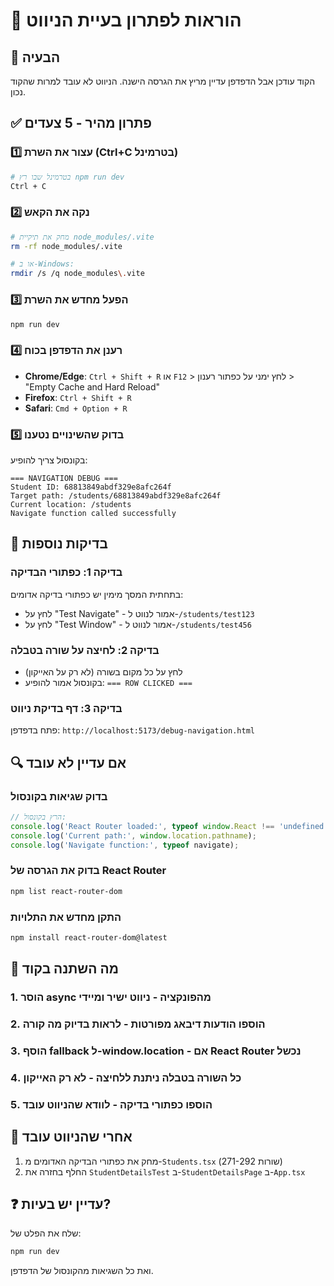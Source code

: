 # 🔧 הוראות לפתרון בעיית הניווט

## 🔴 הבעיה
הקוד עודכן אבל הדפדפן עדיין מריץ את הגרסה הישנה. הניווט לא עובד למרות שהקוד נכון.

## ✅ פתרון מהיר - 5 צעדים

### 1️⃣ **עצור את השרת (Ctrl+C בטרמינל)**
```bash
# בטרמינל שבו רץ npm run dev
Ctrl + C
```

### 2️⃣ **נקה את הקאש**
```bash
# מחק את תיקיית node_modules/.vite
rm -rf node_modules/.vite

# או ב-Windows:
rmdir /s /q node_modules\.vite
```

### 3️⃣ **הפעל מחדש את השרת**
```bash
npm run dev
```

### 4️⃣ **רענן את הדפדפן בכוח**
- **Chrome/Edge**: `Ctrl + Shift + R` או `F12` > לחץ ימני על כפתור רענון > "Empty Cache and Hard Reload"
- **Firefox**: `Ctrl + Shift + R`
- **Safari**: `Cmd + Option + R`

### 5️⃣ **בדוק שהשינויים נטענו**
בקונסול צריך להופיע:
```
=== NAVIGATION DEBUG ===
Student ID: 68813849abdf329e8afc264f
Target path: /students/68813849abdf329e8afc264f
Current location: /students
Navigate function called successfully
```

## 🧪 בדיקות נוספות

### בדיקה 1: כפתורי הבדיקה
בתחתית המסך מימין יש כפתורי בדיקה אדומים:
- לחץ על "Test Navigate" - אמור לנווט ל-`/students/test123`
- לחץ על "Test Window" - אמור לנווט ל-`/students/test456`

### בדיקה 2: לחיצה על שורה בטבלה
- לחץ על כל מקום בשורה (לא רק על האייקון)
- בקונסול אמור להופיע: `=== ROW CLICKED ===`

### בדיקה 3: דף בדיקת ניווט
פתח בדפדפן: `http://localhost:5173/debug-navigation.html`

## 🔍 אם עדיין לא עובד

### בדוק שגיאות בקונסול
```javascript
// הרץ בקונסול:
console.log('React Router loaded:', typeof window.React !== 'undefined');
console.log('Current path:', window.location.pathname);
console.log('Navigate function:', typeof navigate);
```

### בדוק את הגרסה של React Router
```bash
npm list react-router-dom
```

### התקן מחדש את התלויות
```bash
npm install react-router-dom@latest
```

## 📝 מה השתנה בקוד

### 1. **הוסר async מהפונקציה** - ניווט ישיר ומיידי
### 2. **הוספו הודעות דיבאג מפורטות** - לראות בדיוק מה קורה
### 3. **הוסף fallback ל-window.location** - אם React Router נכשל
### 4. **כל השורה בטבלה ניתנת ללחיצה** - לא רק האייקון
### 5. **הוספו כפתורי בדיקה** - לוודא שהניווט עובד

## 🚀 אחרי שהניווט עובד

1. מחק את כפתורי הבדיקה האדומים מ-`Students.tsx` (שורות 271-292)
2. החלף בחזרה את `StudentDetailsTest` ב-`StudentDetailsPage` ב-`App.tsx`

## ❓ עדיין יש בעיות?

שלח את הפלט של:
```bash
npm run dev
```

ואת כל השגיאות מהקונסול של הדפדפן.